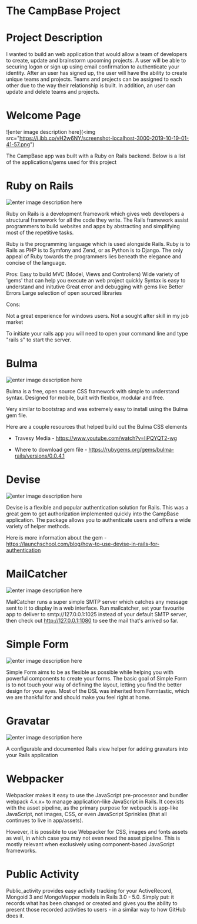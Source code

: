 # The CampBase Project

# Project Description

I wanted to build an web application that would allow a team of developers to create, update and brainstorm upcoming projects.  A user will be able to securing logon or sign up using email confirmation to authenticate your identity.  After an user has signed up, the user will have the ability to create unique teams and projects.  Teams and projects can be assigned to each other due to the way their relationship is built.  In addition, an user can update and delete teams and projects.

# Welcome Page


![enter image description here](<img src="https://i.ibb.co/vH2w6NY/screenshot-localhost-3000-2019-10-19-01-41-57.png")

The CampBase app was built with a Ruby on Rails backend.  Below is a list of the applications/gems used for this project

# Ruby on Rails

![enter image description here](https://s3.amazonaws.com/com.twilio.prod.twilio-docs/images/twilio-on-rails.width-808.png)

Ruby on Rails is a development framework which gives web developers a structural framework for all the code they write. The Rails framework assist programmers to build websites and apps by abstracting and simplifying most of the repetitive tasks.

Ruby is the programming language which is used alongside Rails. Ruby is to Rails as PHP is to Symfony and Zend, or as Python is to Django. The only appeal of Ruby towards the programmers lies beneath the elegance and concise of the language.

Pros:
Easy to build MVC (Model, Views and Controllers)
Wide variety of 'gems' that can help you execute an web project quickly
Syntax is easy to understand and initutive
Great error and debugging with gems like Better Errors
Large selection of open sourced libraries


Cons: 

Not a great experience for windows users. 
Not a sought after skill in my job market

To initiate your rails app you will need to open your command line and type "rails s" to start the server.


# Bulma

![enter image description here](https://i.imgur.com/rZxrMv6.jpg)

Bulma is a free, open source CSS framework with simple to understand syntax.  Designed for mobile, built with flexbox, modular and free.

Very similar to bootstrap and was extremely easy to install using the Bulma gem file.    

Here are a couple resources that helped build out the Bulma CSS elements

- Travesy Media - https://www.youtube.com/watch?v=IiPQYQT2-wg

- Where to download gem file - https://rubygems.org/gems/bulma-rails/versions/0.0.4.1

# Devise

![enter image description here](https://i.imgur.com/PCL91pN.png)

Devise is a flexible and popular authentication solution for Rails.  This was a great gem to get authorization implemented quickly into the CampBase application.  The package allows you to authenticate users and offers a wide variety of helper methods.

Here is more information about the gem - https://launchschool.com/blog/how-to-use-devise-in-rails-for-authentication

# MailCatcher

![enter image description here](https://i.imgur.com/LG57d9y.jpg)

MailCatcher runs a super simple SMTP server which catches any message sent to it to display in a web interface. Run mailcatcher, set your favourite app to deliver to smtp://127.0.0.1:1025 instead of your default SMTP server, then check out http://127.0.0.1:1080 to see the mail that's arrived so far.


# Simple Form

![enter image description here](https://i.imgur.com/I3vovav.png)

Simple Form aims to be as flexible as possible while helping you with powerful components to create your forms. The basic goal of Simple Form is to not touch your way of defining the layout, letting you find the better design for your eyes. Most of the DSL was inherited from Formtastic, which we are thankful for and should make you feel right at home.


# Gravatar

![enter image description here](https://i.imgur.com/N5gu9af.png)

A configurable and documented Rails view helper for adding gravatars into your Rails application


# Webpacker

Webpacker makes it easy to use the JavaScript pre-processor and bundler webpack 4.x.x+ to manage application-like JavaScript in Rails. It coexists with the asset pipeline, as the primary purpose for webpack is app-like JavaScript, not images, CSS, or even JavaScript Sprinkles (that all continues to live in app/assets).

However, it is possible to use Webpacker for CSS, images and fonts assets as well, in which case you may not even need the asset pipeline. This is mostly relevant when exclusively using component-based JavaScript frameworks.


# Public Activity

Public_activity provides easy activity tracking for your ActiveRecord, Mongoid 3 and MongoMapper models in Rails 3.0 - 5.0. Simply put: it records what has been changed or created and gives you the ability to present those recorded activities to users - in a similar way to how GitHub does it.

